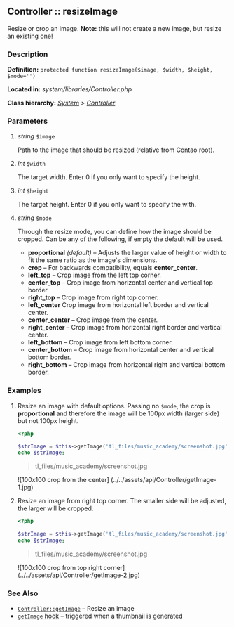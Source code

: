 
Controller :: resizeImage
----------------------

Resize or crop an image. **Note:** this will not create a new image, but resize an existing one!

### Description ###

**Definition:** `protected function resizeImage($image, $width, $height, $mode='')`

**Located in:** *system/libraries/Controller.php*

**Class hierarchy:** *[System](../System.md) > [Controller](../Controller.md)*


### Parameters ###

1. *string* `$image`

	Path to the image that should be resized (relative from Contao root).

2. *int* `$width`

	The target width. Enter 0 if you only want to specify the height.

3. *int* `$height`

	The target height. Enter 0 if you only want to specify the with.

4. *string* `$mode`

	Through the resize mode, you can define how the image should be cropped. Can be any of the following, if empty the default will be used.
	- **proportional** *(default)* – 
		Adjusts the larger value of height or width to fit the same ratio as the image's dimensions.
	- **crop** – 
		 For backwards compatibility, equals **center_center**.
	- **left_top** – 
		Crop image from the left top corner.
	- **center_top** – 
		Crop image from horizontal center and vertical top border.
	- **right_top** – 
		Crop image from right top corner.
	- **left_center**
		Crop image from horizontal left border and vertical center.
	- **center_center** – 
		Crop image from the center.
	- **right_center** – 
		Crop image from horizontal right border and vertical center.
	- **left_bottom** – 
		Crop image from left bottom corner.
	- **center_bottom** – 
		Crop image from horizontal center and vertical bottom border.
	- **right_bottom** – 
		Crop image from horizontal right and vertical bottom border.


### Examples ###

1. Resize an image with default options. Passing no `$mode`, the crop is **proportional** and therefore the image will be 100px width (larger side) but not 100px height.

	```php
	<?php

	$strImage = $this->getImage('tl_files/music_academy/screenshot.jpg', 100, 100);
	echo $strImage;
	```
	> tl_files/music_academy/screenshot.jpg

	![100x100 crop from the center]
	(../../assets/api/Controller/getImage-1.jpg)

2. Resize an image from right top corner. The smaller side will be adjusted, the larger will be cropped.

	```php
	<?php

	$strImage = $this->getImage('tl_files/music_academy/screenshot.jpg', 100, 100, 'right_top');
	echo $strImage;
	```
	> tl_files/music_academy/screenshot.jpg

	![100x100 crop from top right corner]
	(../../assets/api/Controller/getImage-2.jpg)

### See Also ###

- [`Controller::getImage`](getImage) – Resize an image
- [`getImage` hook](../../hooks/getImage.md) – triggered when a thumbnail is generated
